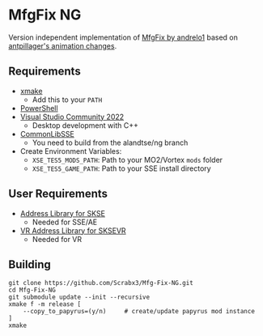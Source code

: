 # MfgFix NG
Version independent implementation of [MfgFix by andrelo1](https://github.com/andrelo1/mfgfix) based on [antpillager's animation changes](https://github.com/antpillager/mfgfix). 

## Requirements
* [xmake](https://xmake.io/#/)
	* Add this to your `PATH`
* [PowerShell](https://github.com/PowerShell/PowerShell/releases/latest)
* [Visual Studio Community 2022](https://visualstudio.microsoft.com/)
	* Desktop development with C++
* [CommonLibSSE](https://github.com/alandtse/CommonLibVR/tree/ng)
	* You need to build from the alandtse/ng branch
* Create Environment Variables:
  * `XSE_TES5_MODS_PATH`: Path to your MO2/Vortex `mods` folder
  * `XSE_TES5_GAME_PATH`: Path to your SSE install directory

## User Requirements
- [Address Library for SKSE](https://www.nexusmods.com/skyrimspecialedition/mods/32444)
  - Needed for SSE/AE
- [VR Address Library for SKSEVR](https://www.nexusmods.com/skyrimspecialedition/mods/58101)
  - Needed for VR

## Building
```
git clone https://github.com/Scrabx3/Mfg-Fix-NG.git
cd Mfg-Fix-NG
git submodule update --init --recursive
xmake f -m release [
	--copy_to_papyrus=(y/n)		# create/update papyrus mod instance
]
xmake
```
